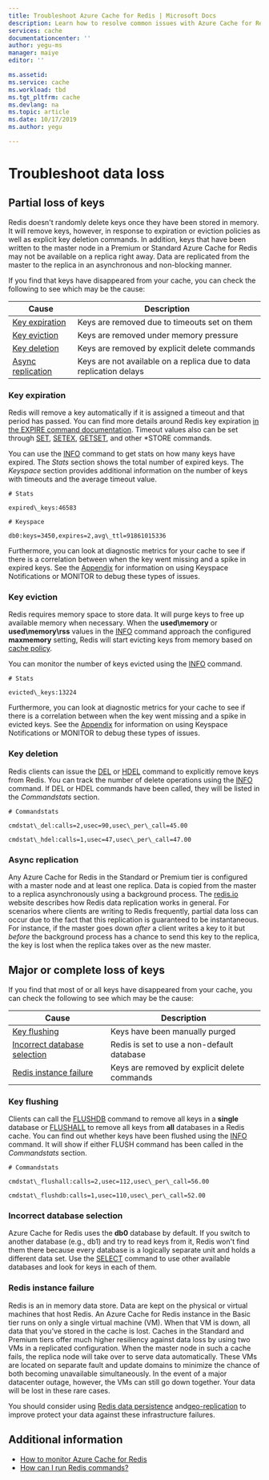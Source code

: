 ```yaml
---
title: Troubleshoot Azure Cache for Redis | Microsoft Docs
description: Learn how to resolve common issues with Azure Cache for Redis.
services: cache
documentationcenter: ''
author: yegu-ms
manager: maiye
editor: ''

ms.assetid:
ms.service: cache
ms.workload: tbd
ms.tgt_pltfrm: cache
ms.devlang: na
ms.topic: article
ms.date: 10/17/2019
ms.author: yegu

---
```


# Troubleshoot data loss

## Partial loss of keys

Redis doesn't randomly delete keys once they have been stored in memory. It will remove keys, however, in response to expiration or eviction policies as well as explicit key deletion commands. In addition, keys that have been written to the master node in a Premium or Standard Azure Cache for Redis may not be available on a replica right away. Data are replicated from the master to the replica in an asynchronous and non-blocking manner.

If you find that keys have disappeared from your cache, you can check the following to see which may be the cause:

| Cause | Description |
|---|---|
| [Key expiration](cache-troubleshoot-data-loss.md#key-expiration) | Keys are removed due to timeouts set on them |
| [Key eviction](cache-troubleshoot-data-loss.md#key-eviction) | Keys are removed under memory pressure |
| [Key deletion](cache-troubleshoot-data-loss.md#key-deletion) | Keys are removed by explicit delete commands |
| [Async replication](cache-troubleshoot-data-loss.md#async-replication) | Keys are not available on a replica due to data replication delays |

### Key expiration

Redis will remove a key automatically if it is assigned a timeout and that period has passed. You can find more details around Redis key expiration [in the EXPIRE command documentation](http://redis.io/commands/expire). Timeout values also can be set through [SET](http://redis.io/commands/set), [SETEX](https://redis.io/commands/setex), [GETSET](https://redis.io/commands/getset), and other \*STORE commands.

You can use the [INFO](http://redis.io/commands/info) command to get stats on how many keys have expired. The *Stats* section shows the total number of expired keys. The *Keyspace* section provides additional information on the number of keys with timeouts and the average timeout value.

```
# Stats

expired\_keys:46583

# Keyspace

db0:keys=3450,expires=2,avg\_ttl=91861015336
```

Furthermore, you can look at diagnostic metrics for your cache to see if there is a correlation between when the key went missing and a spike in expired keys. See the [Appendix](https://gist.github.com/JonCole/4a249477142be839b904f7426ccccf82#appendix) for information on using Keyspace Notifications or MONITOR to debug these types of issues.

### Key eviction

Redis requires memory space to store data. It will purge keys to free up available memory when necessary. When the **used\memory** or **used\memory\rss** values in the [INFO](http://redis.io/commands/info) command approach the configured **maxmemory** setting, Redis will start evicting keys from memory based on [cache policy](http://redis.io/topics/lru-cache).

You can monitor the number of keys evicted using the [INFO](http://redis.io/commands/info) command.

```
# Stats

evicted\_keys:13224
```

Furthermore, you can look at diagnostic metrics for your cache to see if there is a correlation between when the key went missing and a spike in evicted keys. See the [Appendix](https://gist.github.com/JonCole/4a249477142be839b904f7426ccccf82#appendix) for information on using Keyspace Notifications or MONITOR to debug these types of issues.

### Key deletion

Redis clients can issue the [DEL](http://redis.io/commands/del) or [HDEL](http://redis.io/commands/hdel) command to explicitly remove keys from Redis. You can track the number of delete operations using the [INFO](http://redis.io/commands/info) command. If DEL or HDEL commands have been called, they will be listed in the *Commandstats* section.

```
# Commandstats

cmdstat\_del:calls=2,usec=90,usec\_per\_call=45.00

cmdstat\_hdel:calls=1,usec=47,usec\_per\_call=47.00
```

### Async replication

Any Azure Cache for Redis in the Standard or Premium tier is configured with a master node and at least one replica. Data is copied from the master to a replica asynchronously using a background process. The [redis.io](http://redis.io/topics/replication) website describes how Redis data replication works in general. For scenarios where clients are writing to Redis frequently, partial data loss can occur due to the fact that this replication is guaranteed to be instantaneous. For instance, if the master goes down _after_ a client writes a key to it but _before_ the background process has a chance to send this key to the replica, the key is lost when the replica takes over as the new master.

## Major or complete loss of keys

If you find that most of or all keys have disappeared from your cache, you can check the following to see which may be the cause:

| Cause | Description |
|---|---|
| [Key flushing](cache-troubleshoot-data-loss.md#key-flushing) | Keys have been manually purged |
| [Incorrect database selection](cache-troubleshoot-data-loss.md#incorrect-database-selection) | Redis is set to use a non-default database |
| [Redis instance failure](cache-troubleshoot-data-loss.md#redis-instance-failure) | Keys are removed by explicit delete commands |

### Key flushing

Clients can call the [FLUSHDB](http://redis.io/commands/flushdb) command to remove all keys in a **single** database or [FLUSHALL](http://redis.io/commands/flushall) to remove all keys from **all** databases in a Redis cache. You can find out whether keys have been flushed using the [INFO](http://redis.io/commands/info) command. It will show if either FLUSH command has been called in the *Commandstats* section.

```
# Commandstats

cmdstat\_flushall:calls=2,usec=112,usec\_per\_call=56.00

cmdstat\_flushdb:calls=1,usec=110,usec\_per\_call=52.00
```

### Incorrect database selection

Azure Cache for Redis uses the **db0** database by default. If you switch to another database (e.g., db1) and try to read keys from it, Redis won't find them there because every database is a logically separate unit and holds a different data set. Use the [SELECT](http://redis.io/commands/select) command to use other available databases and look for keys in each of them.

### Redis instance failure

Redis is an in memory data store. Data are kept on the physical or virtual machines that host Redis. An Azure Cache for Redis instance in the Basic tier runs on only a single virtual machine (VM). When that VM is down, all data that you've stored in the cache is lost. Caches in the Standard and Premium tiers offer much higher resiliency against data loss by using two VMs in a replicated configuration. When the master node in such a cache fails, the replica node will take over to serve data automatically. These VMs are located on separate fault and update domains to minimize the chance of both becoming unavailable simultaneously. In the event of a major datacenter outage, however, the VMs can still go down together. Your data will be lost in these rare cases.

You should consider using [Redis data persistence](http://redis.io/topics/persistence) and[geo-replication](https://docs.microsoft.com/en-us/azure/azure-cache-for-redis/cache-how-to-geo-replication) to improve protect your data against these infrastructure failures.

## Additional information

- [How to monitor Azure Cache for Redis](cache-how-to-monitor.md)
- [How can I run Redis commands?](cache-faq.md#how-can-i-run-redis-commands)
